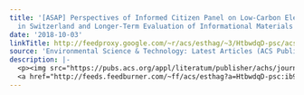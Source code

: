 ```yaml
---
title: '[ASAP] Perspectives of Informed Citizen Panel on Low-Carbon Electricity Portfolios
  in Switzerland and Longer-Term Evaluation of Informational Materials'
date: '2018-10-03'
linkTitle: http://feedproxy.google.com/~r/acs/esthag/~3/HtbwdqD-psc/acs.est.8b01265
source: 'Environmental Science & Technology: Latest Articles (ACS Publications)'
description: |-
  <p><img src="https://pubs.acs.org/appl/literatum/publisher/achs/journals/content/esthag/0/esthag.ahead-of-print/acs.est.8b01265/20181003/images/medium/es-2018-012658_0006.gif" alt="TOC Graphic"/></p><div><cite>Environmental Science & Technology</cite></div><div>DOI: 10.1021/acs.est.8b01265</div><div class="feedflare">
  <a href="http://feeds.feedburner.com/~ff/acs/esthag?a=HtbwdqD-psc:ib9Tqwqe0Dc:yIl2AUoC8zA"><img src="http://feeds.feedburner.com/~ff/acs/esthag?d=yIl2AUoC8zA" border="0"></img></a>
---
```

